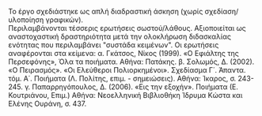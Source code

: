 Το έργο σχεδιάστηκε ως απλή διαδραστική άσκηση (χωρίς σχεδίαση/υλοποίηση γραφικών).  
Περιλαμβάνονται τέσσερις ερωτήσεις σωστού/λάθους.
Αξιοποιείται ως αναστοχαστική δραστηριότητα μετά την ολοκλήρωση διδασκαλίας ενότητας που περιλαμβάνει "συστάδα κειμένων".
Οι ερωτήσεις αναφέρονται στα κείμενα:
α. Γκάτσος, Νίκος (1999). «Ο Εφιάλτης της Περσεφόνης», Όλα τα ποιήματα. Αθήνα: Πατάκης.
β. Σολωμός, Δ. (2002). «Ο Πειρασμός». «Οι Ελεύθεροι Πολιορκημένοι». Σχεδίασμα Γ΄. Άπαντα. τόμ. Α΄. Ποιήματα (Λ. Πολίτης, επιμ. - σημειώσεις). Αθήνα: Ίκαρος, σ. 243-245.
γ. Παπαρρηγόπουλος, Δ. (2006). «Εις την εξοχήν». Ποιήματα (Ε. Κουτριάνου, Επιμ.) Αθήνα: Νεοελληνική Βιβλιοθήκη Ίδρυμα Κώστα και Ελένης Ουράνη, σ. 437.
